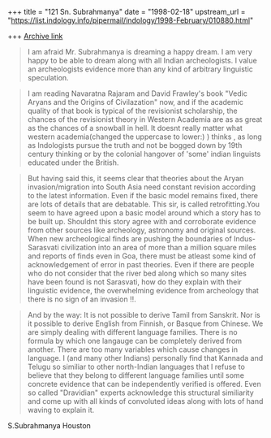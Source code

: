 +++
title = "121 Sn. Subrahmanya"
date = "1998-02-18"
upstream_url = "https://list.indology.info/pipermail/indology/1998-February/010880.html"

+++
[Archive link](https://list.indology.info/pipermail/indology/1998-February/010880.html)

>I am afraid Mr. Subrahmanya is dreaming a happy dream.
I am very happy to be able to dream along with all Indian archeologists.
I value an archeologists evidence more than any kind of arbitrary linguistic
speculation.

>I am reading Navaratna Rajaram and David Frawley's book "Vedic Aryans and
> the Origins of Civilazation" now, and if the academic quality of that book is
> typical of the revisionist scholarship, the chances of the revisionist
theory in
> Western Academia are as as great as the chances of a snowball in hell.
It doesnt really matter what western academia(changed the uppercase to lower:) )
thinks , as long as Indologists pursue the truth and not be bogged down by
19th century
thinking or by the colonial hangover of 'some' indian linguists educated
under the British.

>But having said this, it seems clear that theories about the Aryan
>invasion/migration into South Asia need constant revision according to the
>latest information. Even if the basic model remains fixed, there are lots of
>details that are debatable.
This sir, is called retrofitting.You seem to have agreed upon a basic model
around which a story has to be built up. Shouldnt this story agree with and
corroborate
evidence from other sources like archeology, astronomy and original sources.
When new archeological finds are pushing the boundaries of Indus-Sarasvati
civilization into an area
of more than a million square miles and reports of finds even in Goa, there
must be atleast
some kind of acknowledgement of error in past theories. Even if there are
people who do not consider that the river bed along which so many sites have
been found is not Sarasvati,
how do they explain with their linguistic evidence, the overwhelming
evidence from archeology
that there is no sign of an invasion !!.

>And by the way: It is not possible to derive Tamil from Sanskrit. Nor is it
>possible to derive English from Finnish, or Basque from Chinese. We are
>simply dealing with different language families.
There is no formula by which one langauge can be completely derived from
another.
There are too many variables which cause changes in language.
I (and many other Indians) personally find that Kannada and Telugu so
similiar to
other north-Indian languages that I refuse to believe that they belong
to different language families until some concrete evidence that can be
independently
verified is offered.
Even so called "Dravidian" experts acknowledge this structural similiarity
and come up with all kinds of convoluted ideas along with lots of hand
waving to explain it.


S.Subrahmanya
Houston



